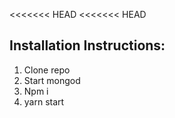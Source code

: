 <<<<<<< HEAD
<<<<<<< HEAD

## Installation Instructions:
1. Clone repo
2. Start mongod
3. Npm i
4. yarn start
